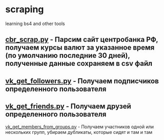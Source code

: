 # scraping
learning bs4 and other tools

[cbr_scrap.py](https://github.com/Designec/scraping/blob/master/cbr_scrap.py) - Парсим сайт центробанка РФ, получаем курсы валют за указанное время (по умолчанию последние 30 дней), полученные данные сохраняем в csv файл
---
[vk_get_followers.py](https://github.com/Designec/scraping/blob/master/vk_get_followers.py) - Получаем подписчиков определенного пользователя
---
[vk_get_friends.py](https://github.com/Designec/scraping/blob/master/vk_get_friends.py) - Получаем друзей определенного пользователя
---
[vk_get_members_from_groups.py](https://github.com/Designec/scraping/blob/master/vk_get_members_from_groups.py) - Получаем участников одной или нескольких групп, убираем дубликаты, которые сидят и там и там
